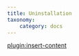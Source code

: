 ```yaml
---
title: Uninstallation
taxonomy:
    category: docs
---
```


[plugin:insert-content](/_partials/uninstallation)
